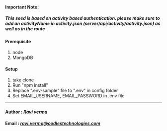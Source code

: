 #### Important Note: 
##### This seed is based on activity based authentication. please make sure to add an activityName in activity.json (server/api/activity/activity.json) as well as in the route

#### Prerequisite
1. node
2. MongoDB


#### Setup
1. take clone
2. Run "npm install"
3. Replace ".env-sample" file to ".env" in config folder
4. Set EMAIL_USERNAME, EMAIL_PASSWORD in .env file
-------------------------------------------------------------------

#### Author : *Ravi verma*
#### Email : *ravi.verma@oodlestechnologies.com*

